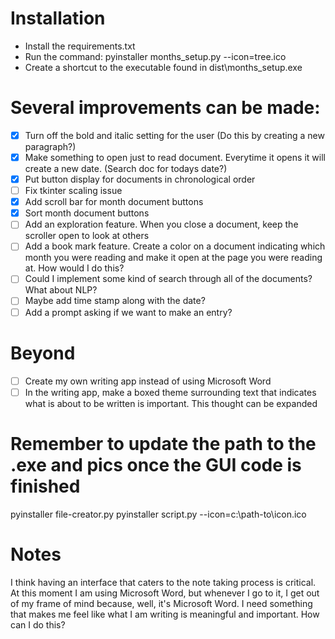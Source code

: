 # Installation
- Install the requirements.txt
- Run the command: pyinstaller months_setup.py --icon=tree.ico
- Create a shortcut to the executable found in dist\months_setup.exe

# Several improvements can be made:

- [X] Turn off the bold and italic setting for the user (Do this by creating a new paragraph?)
- [X] Make something to open just to read document. Everytime it opens it will create a new date. (Search doc for todays date?)
- [X] Put button display for documents in chronological order
- [ ] Fix tkinter scaling issue
- [X] Add scroll bar for month document buttons
- [X] Sort month document buttons
- [ ] Add an exploration feature. When you close a document, keep the scroller open to look at others
- [ ] Add a book mark feature. Create a color on a document indicating which month you were reading and make it open at the page you were reading at. How would I do this?
- [ ] Could I implement some kind of search through all of the documents? What about NLP?
- [ ] Maybe add time stamp along with the date?
- [ ] Add a prompt asking if we want to make an entry?

# Beyond
- [ ] Create my own writing app instead of using Microsoft Word
- [ ] In the writing app, make a boxed theme surrounding text that indicates what is about to be written is important. This thought can be expanded

# Remember to update the path to the .exe and pics once the GUI code is finished
pyinstaller file-creator.py
pyinstaller script.py --icon=c:\path-to\icon.ico

# Notes
I think having an interface that caters to the note taking process is critical. At this moment I am using Microsoft Word, but whenever I go to it, I get out of my frame of mind because, well, it's Microsoft Word. I need something that makes me feel like what I am writing is meaningful and important. How can I do this?
